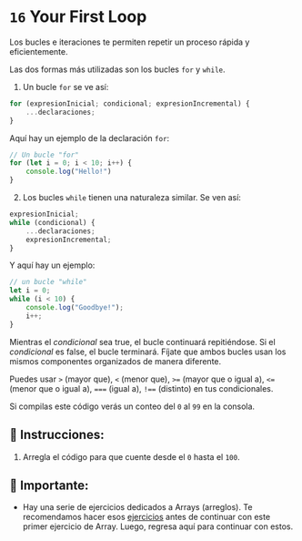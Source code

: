 # `16` Your First Loop

Los bucles e iteraciones te permiten repetir un proceso rápida y eficientemente. 

Las dos formas más utilizadas son los bucles `for` y `while`.

1. Un bucle `for` se ve así:

```js
for (expresionInicial; condicional; expresionIncremental) {
    ...declaraciones;
}
```

Aquí hay un ejemplo de la declaración `for`:

```js
// Un bucle "for"
for (let i = 0; i < 10; i++) {
    console.log("Hello!")
}
```

2. Los bucles `while` tienen una naturaleza similar. Se ven así: 

```js
expresionInicial;
while (condicional) {
    ...declaraciones;
    expresionIncremental;
}
```

Y aquí hay un ejemplo:

```js
// un bucle "while" 
let i = 0;
while (i < 10) {
    console.log("Goodbye!");
    i++;
}
```

Mientras el *condicional* sea true, el bucle continuará repitiéndose. Si el *condicional* es false, el bucle terminará. Fíjate que ambos bucles usan los mismos componentes organizados de manera diferente.

Puedes usar `>` (mayor que), `<` (menor que), `>=` (mayor que o igual a), `<=` (menor que o igual a), `===` (igual a), `!==` (distinto) en tus condicionales.

Si compilas este código verás un conteo del `0` al `99` en la consola.  

## 📝 Instrucciones:

1. Arregla el código para que cuente desde el `0` hasta el `100`.

## 🔎 Importante:

+ Hay una serie de ejercicios dedicados a Arrays (arreglos). Te recomendamos hacer esos [ejercicios](https://github.com/4GeeksAcademy/javascript-arrays-exercises-tutorial) antes de continuar con este primer ejercicio de Array. Luego, regresa aquí para continuar con estos.
